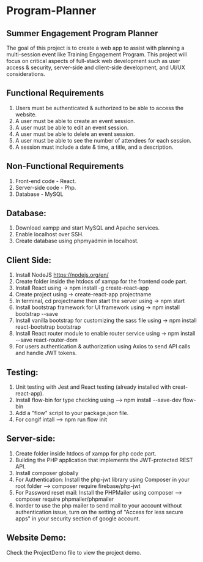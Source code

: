 # Program-Planner
Summer Engagement Program Planner
----------------------------------
The goal of this project is to create a web app to assist with planning a multi-session event like  Training Engagement Program. This project will focus on critical aspects of full-stack web development such as user access & security, server-side and client-side development, and UI/UX considerations.

Functional Requirements
------------------------
1. Users must be authenticated & authorized to be able to access the website.
2. A user must be able to create an event session.
3. A user must be able to edit an event session.
4. A user must be able to delete an event session.
5. A user must be able to see the number of attendees for each session.
6. A session must include a date & time, a title, and a description.

Non-Functional Requirements
---------------------------
1. Front-end code - React. 
2. Server-side code - Php.
3. Database - MySQL

Database:
---------
1. Download xampp and start MySQL and Apache services.
2. Enable localhost over SSH.
2. Create database using phpmyadmin in localhost.

Client Side: 
------------
1. Install NodeJS https://nodejs.org/en/
2. Create folder inside the htdocs of xampp for the frontend code part.
3. Install React using -> npm install -g create-react-app
4. Create project using -> create-react-app projectname
5. In terminal, cd projectname then start the server using -> npm start
6. Install bootstrap framework for UI framework using -> npm install bootstrap --save
7. Install vanilla bootstrap for customizing the sass file using -> npm install react-bootstrap bootstrap
8. Install React router module to enable router service using -> npm install --save react-router-dom
9. For users authentication & authorization using Axios to send API calls and handle JWT tokens.

Testing:
-------------
1. Unit testing with Jest and React testing (already installed with creat-react-app).
2. Install flow-bin for type checking using --> npm install --save-dev flow-bin
3. Add a "flow" script to your package.json file.
4. For congif intall --> npm run flow init

Server-side:
------------
1. Create folder inside htdocs of xampp for php code part.
2. Building the PHP application that implements the JWT-protected REST API.
3. Install composer globally
4. For Authentication: Install the php-jwt library using Composer in your root folder --> composer require firebase/php-jwt 
5. For Password reset mail: Install the PHPMailer using composer --> composer require phpmailer/phpmailer
6. Inorder to use the php mailer to send mail to your account without authentication issue, turn on the setting of "Access for less secure apps" in your security section of google account.

Website Demo:
-------------
Check the ProjectDemo file to view the project demo.
